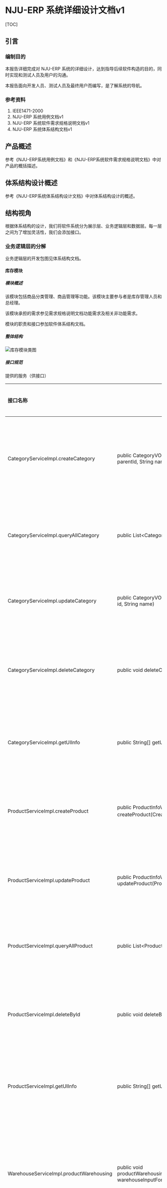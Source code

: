 # NJU-ERP 系统详细设计文档v1

[TOC]

## 引言

### 编制目的

本报告详细完成对 NJU-ERP 系统的详细设计，达到指导后续软件构造的目的，同时实现和测试人员及用户的沟通。

本报告面向开发人员、测试人员及最终用户而编写，是了解系统的导航。

### 参考资料

1. IEEE1471-2000
2. NJU-ERP 系统用例文档v1
3. NJU-ERP 系统软件需求规格说明文档v1
4. NJU-ERP 系统体系结构文档v1

## 产品概述

参考《NJU-ERP系统用例文档》和《NJU-ERP系统软件需求规格说明文档》中对产品的概括描述。

## 体系结构设计概述

参考《NJU-ERP系统体系结构设计文档》中对体系结构设计的概述。

## 结构视角

根据体系结构的设计，我们将软件系统分为展示层、业务逻辑层和数据层。每一层之间为了增加灵活性，我们会添加接口。

### 业务逻辑层的分解

业务逻辑层的开发包图见体系结构文档。

#### 库存模块

##### 模块概述

该模块包括商品分类管理、商品管理等功能。该模块主要参与者是库存管理人员和总经理。

该模块承担的需求参见需求规格说明文档功能需求及相关非功能需求。

模块的职责和接口参加软件体系结构文档。

##### 整体结构

![库存模块类图](NJU-ERP%E7%B3%BB%E7%BB%9F%E8%AF%A6%E7%BB%86%E8%AE%BE%E8%AE%A1%E6%96%87%E6%A1%A3v1/%E5%BA%93%E5%AD%98%E6%A8%A1%E5%9D%97%E7%B1%BB%E5%9B%BE.png)

##### 接口规范

提供的服务（供接口）


| 接口名称                                | 语法                                                         | 前置条件             | 后置条件                       |
| :-------------------------------------- | ------------------------------------------------------------ | -------------------- | ------------------------------ |
| CategoryServiceImpl.createCategory      | public CategoryVO createCategory(Integer parentId, String name) | 需要新增一个商品分类 | 增加新增的商品分类信息         |
| CategoryServiceImpl.queryAllCategory    | public List\<CategoryVO\> queryAllCategory()                 | 需要查询商品分类     | 返回所有的商品分类             |
| CategoryServiceImpl.updateCategory      | public CategoryVO updateCategory(Integer id, String name)    | 需要更新商品分类     | 更新商品分类信息               |
| CategoryServiceImpl.deleteCategory      | public void deleteCategory(Integer id)                       | 需要删除一个商品分类 | 删除指定 Id 的商品分类         |
| CategoryServiceImpl.getUIInfo           | public String[] getUIInfo(String[] args)                     | 需要获取 UI 界面内容 | 返回所需的 UI 内容             |
| ProductServiceImpl.createProduct        | public ProductInfoVO createProduct(CreateProductVO inputVO） | 需要新增一个商品     | 增加新增的商品信息             |
| ProductServiceImpl.updateProduct        | public ProductInfoVO updateProduct(ProductInfoVO productInfoVO) | 需要更新商品信息     | 更新指定的商品信息             |
| ProductServiceImpl.queryAllProduct      | public List\<ProductInfoVO\> queryAllProduct()               | 需要查询商品信息     | 返回所有商品信息               |
| ProductServiceImpl.deleteById           | public void deleteById(String id)                            | 需要删除商品信息     | 删除指定 Id 的商品信息         |
| ProductServiceImpl.getUIInfo            | public String[] getUIInfo(String[] args)                     | 需要获取 UI 界面内容 | 返回所需的 UI 内容             |
| WarehouseServiceImpl.productWarehousing | public void productWarehousing(WarehouseInputFormVO warehouseInputFormVO) | 需要入库商品         | 更新库存中的商品信息(增加库存) |
| WarehouseServiceImpl.getUIInfo          | public String[] getUIInfo(String[] args)                     | 需要获取 UI 界面内容 | 返回所需的 UI 内容             |

需要的服务(需接口)

| 服务名                                                       | 服务                                       |
| ------------------------------------------------------------ | ------------------------------------------ |
| CategoryDao.findByCategoryId(Integer categoryId)             | 根据 Id 得到 CategoryPO 对象               |
| CategoryDao.createCategory(CategoryPO categoryPO)            | 向数据库中插入 CategoryPO对象              |
| CategoryDao.updateById(CategoryPO categoryPO)                | 更新数据库中的 CategoryPO 对象             |
| CategoryDao.findAll()                                        | 查询所有 CategoryPO 对象                   |
| CategoryDao.deleteById(Integer id)                           | 删除数据库中指定 Id 的CategotyPO对象       |
| ProductDao.createProduct(ProductPO productPO)                | 向数据库中插入 ProductPO 对象              |
| ProductDao.updateById(ProductPO productPO)                   | 更新数据库中的 ProductPO 对象              |
| ProductDao.findById(String id)                               | 根据 Id 查找 ProductPO 对象                |
| ProductDao.findAll()                                         | 查询所有 ProductPO 对象                    |
| ProductDao.deleteById(String id)                             | 删除数据库中指定 Id 的 ProductDao 对象     |
| WarehouseDao.saveBatch(List\<WarehousePO\> warehousePOList)  | 向数据库中插入一批 WarehousePO 对象        |
| WarehouseDao.deductQuantity(WarehousePO warehousePO)         | 减少一批商品的库存数量                     |
| WarehouseDao.findAllNotZeroByPidSortedByBatchId(String pid)  | 按 pid 查询一批商品，按 batchId 排序       |
| WarehouseInputSheetDao.getLatest()                           | 查询最近一条入库单(WarehouseInputSheetPO)  |
| WarehouseInputSheetDao.save(WarehouseInputSheetPO toSave)    | 存入一条入库单记录(WarehouseInputSheetPO)  |
| WarehouseInputSheetDao.saveBatch(List\<WarehouseInputSheetContentPO> warehouseInputListPOSheetContent) | 把入库单上的具体内容存入数据库             |
| WarehouseOutputSheetDao.getLatest()                          | 查询最近一条出库单(WarehouseOutputSheetPO) |
| WarehouseOutputSheetDao.save(WarehouseOutputSheetPO toSave)  | 存入一条出库单记录(WarehouseOutputSheetPO) |
| WarehouseOutputSheetDao.saveBatch(List\<WarehouseOutputSheetContentPO> warehouseOutputListPOSheetContent) | 把出库单上的具体内容存入数据库             |

##### 业务逻辑层的动态模型

新增商品顺序图：

![新增商品顺序图](NJU-ERP%E7%B3%BB%E7%BB%9F%E8%AF%A6%E7%BB%86%E8%AE%BE%E8%AE%A1%E6%96%87%E6%A1%A3v1/%E6%96%B0%E5%A2%9E%E5%95%86%E5%93%81%E9%A1%BA%E5%BA%8F%E5%9B%BE.png)

库存盘点顺序图：

![库存盘点顺序图](NJU-ERP%E7%B3%BB%E7%BB%9F%E8%AF%A6%E7%BB%86%E8%AE%BE%E8%AE%A1%E6%96%87%E6%A1%A3v1/%E5%BA%93%E5%AD%98%E7%9B%98%E7%82%B9%E9%A1%BA%E5%BA%8F%E5%9B%BE.png)

#### 进货销售模块

##### 模块概述

该模块包括进货、进货退货、销售、销售退货、客户管理等功能。主要参与者是销售经理、销售管理人员和总经理。

该模块承担的需求参见需求规格说明文档功能需求及相关非功能需求。

模块的职责和接口参加软件体系结构文档。

##### 整体结构

![库存模块类图](NJU-ERP%E7%B3%BB%E7%BB%9F%E8%AF%A6%E7%BB%86%E8%AE%BE%E8%AE%A1%E6%96%87%E6%A1%A3v1/%E5%BA%93%E5%AD%98%E6%A8%A1%E5%9D%97%E7%B1%BB%E5%9B%BE.png)

##### 接口规范

提供的服务（供接口）

| 接口名称                               | 语法                                                         | 前置条件           | 后置条件                                        |
| :------------------------------------- | ------------------------------------------------------------ | ------------------ | ----------------------------------------------- |
| CustomerServiceImpl.createCustomer     | public CustomerVO createCustomer(CustomerInfoVO customerInfoVO) | 新增一个客户       | 增加新增的客户信息                              |
| CustomerServiceImpl.updateCustomer     | public CustomerVO updateCustomer(CustomerInfoVO customerInfoVO) | 需要更新客户信息   | 更新客户信息                                    |
| CustomerServiceImpl.deleteCustomer     | public void deleteCustomer(CustomerInfoVO customerInfoVO)    | 需要删除一个客户   | 删除和关键字段信息匹配的客户的信息              |
| CustomerServiceImpl.getLargestInPeriod | public CustomerVO getLargestInPeriod(Date startDate, Date endDate) | 需要查询交易       | 返回 startDate - endDate 日期内交易额最大的客户 |
| SalesServiceImpl.deliverGoods          | public SalesSheetVO deliverGoods(SalesSheetInfoVO salesSheetInfoVO) | 需要出货           | 更新本次出货涉及的库存和客户信息                |
| SalesServiceImpl.returnGoods           | public SalesReturnedGoodsSheetVO returnGoods(SalesReturnedGoodsSheetInfoVO salesReturnedGoodsInfoVO) | (顾客)需要退货     | 更新本次退货涉及到的客户和库存信息              |
| StockServiceImpl.restock               | public RestockSheetVO  restock(RestockSheetInfoVO restockSheetInfoVO) | 需要进货           | 更新库存信息                                    |
| StockServiceImpl.returnStock           | public RestockReturnedGoodsSheetVO returnStock(RestockReturnedGoodsSheetInfoVO restockReturnedGoodsSheetInfoVO) | 需要退货(给供应商) | 更新库存信息                                    |

需要的服务（需接口）

| 服务名                                                       | 服务                                                      |
| ------------------------------------------------------------ | --------------------------------------------------------- |
| CustomerDao.createCustomer(CustomerPO customerPO)            | 在数据库中插入一个新的CustomerPO                          |
| CustomerDao.updateById(CustomerPO customerPO)                | 更新一个 CustomerPO                                       |
| CustomerDao.findById(String Id)                              | 返回指定 Id 的 CustomerPO                                 |
| CustomerDao.deleteById(String Id)                            | 删除指定 Id 的 CustomerPO                                 |
| RestockSheetDao.getLatest()                                  | 获得最近的上一个 restockSheetPO 用于计算编号              |
| RestockSheetDao.save(RestockSheetPO toSave)                  | 向数据库中插入一个 RestockSheetPO                         |
| RestockSheetDao.saveContent(List\<WarehouseInputSheetContentPO > warehouseInputSheetContentPO) | 向数据库中插入一些WarehouseInputSheetContentPO            |
| SalesSheetDao.getLatest()                                    | 获得最近的上一个 SalesSheetPO 用于计算编号                |
| SalesSheetDao.save(SalesSheetPO toSave)                      | 向数据库插入一个 SalesSheetPO                             |
| SalesSheetDao.findAllByOperatorByFromTimeByToTime(String operator, Date fromTime, Date toTime) | 按操作员和时间区间查找返回许多SalesSheetPO                |
| SalesReturnedGoodsSheetDao.getLatest()                       | 获得最近的上一个 SalesReturnedGoodsSheetPO 用于计算编号   |
| SalesReturnedGoodsSheetDao.save(SalesReturnedGoodsSheetPO toSave) | 向数据库中插入一个 SalesReturnedGoodsSheetPO              |
| SalesReturnedGoodsSheetDao.saveContent(List\<WarehouseInputSheetContentPO> warehouseInputSheetContentPO) | 向数据库中插入一些 WarehouseInputSheetContentPO           |
| SalesReturnedGoodsSheetDao.findAllByOperatorByFromTimeByToTime(String operator, Date fromTime, Date toTime) | 按操作员和时间区间查找返回许多 SalesReturnedGoodsSheetPO  |
| RestockReturnedGoodsSheetDao.getLatest()                     | 获得最近的上一个 RestockReturnedGoodsSheetPO 用于计算编号 |
| RestockReturnedGoodsSheetDao.save(RestockReturnedGoodsSheetPO toSave) | 向数据库插入一个 RestockReturnedGoodsSheetPO              |
| RestockReturnedGoodsSheetDao.saveContent(List\<WarehouseOutputSheetContentPO> warehouseOutputSheetContentPO) | 向数据库中插入一些 WarehouseOutputSheetContentPO          |

##### 业务逻辑层的动态模型

新增客户顺序图：

![新增客户顺序图](NJU-ERP%E7%B3%BB%E7%BB%9F%E8%AF%A6%E7%BB%86%E8%AE%BE%E8%AE%A1%E6%96%87%E6%A1%A3v1/%E6%96%B0%E5%A2%9E%E5%AE%A2%E6%88%B7%E9%A1%BA%E5%BA%8F%E5%9B%BE.png)

制定收款单顺序图：

![制定收款单顺序图](NJU-ERP%E7%B3%BB%E7%BB%9F%E8%AF%A6%E7%BB%86%E8%AE%BE%E8%AE%A1%E6%96%87%E6%A1%A3v1/%E5%88%B6%E5%AE%9A%E6%94%B6%E6%AC%BE%E5%8D%95%E9%A1%BA%E5%BA%8F%E5%9B%BE.png)

进货销售模块的单据状态图：

![单据状态图](NJU-ERP%E7%B3%BB%E7%BB%9F%E8%AF%A6%E7%BB%86%E8%AE%BE%E8%AE%A1%E6%96%87%E6%A1%A3v1/201250127-status-diagram.jpg)

#### 财务模块

##### 模块概述

该模块包括账户管理、收款、付款、工资发放、查看销售明细表、查看经营历程表、查看经营情况表等功能。

该模块承担的需求参见需求规格说明文档功能需求及相关非功能需求。

模块的职责和接口参加软件体系结构文档。

##### 整体结构

![财务模块类图](NJU-ERP%E7%B3%BB%E7%BB%9F%E8%AF%A6%E7%BB%86%E8%AE%BE%E8%AE%A1%E6%96%87%E6%A1%A3v1/%E8%B4%A2%E5%8A%A1%E6%A8%A1%E5%9D%97%E7%B1%BB%E5%9B%BE.png)

##### 业务逻辑层的动态模型

制定收款单顺序图：

![制定收款单顺序图](NJU-ERP%E7%B3%BB%E7%BB%9F%E8%AF%A6%E7%BB%86%E8%AE%BE%E8%AE%A1%E6%96%87%E6%A1%A3v1/%E5%88%B6%E5%AE%9A%E6%94%B6%E6%AC%BE%E5%8D%95%E9%A1%BA%E5%BA%8F%E5%9B%BE.png)

查看销售明表顺序图：

![查看销售明细表顺序图](NJU-ERP%E7%B3%BB%E7%BB%9F%E8%AF%A6%E7%BB%86%E8%AE%BE%E8%AE%A1%E6%96%87%E6%A1%A3v1/%E6%9F%A5%E7%9C%8B%E9%94%80%E5%94%AE%E6%98%8E%E7%BB%86%E8%A1%A8%E9%A1%BA%E5%BA%8F%E5%9B%BE.png)

制定工资单顺序图：

![制定工资单顺序图](NJU-ERP%E7%B3%BB%E7%BB%9F%E8%AF%A6%E7%BB%86%E8%AE%BE%E8%AE%A1%E6%96%87%E6%A1%A3v1/%E5%88%B6%E5%AE%9A%E5%B7%A5%E8%B5%84%E5%8D%95%E9%A1%BA%E5%BA%8F%E5%9B%BE.png)

查看经营历程表的系统顺序图：

![查看经营历程表顺序图](NJU-ERP%E7%B3%BB%E7%BB%9F%E8%AF%A6%E7%BB%86%E8%AE%BE%E8%AE%A1%E6%96%87%E6%A1%A3v1/%E6%9F%A5%E7%9C%8B%E7%BB%8F%E8%90%A5%E5%8E%86%E7%A8%8B%E8%A1%A8%E9%A1%BA%E5%BA%8F%E5%9B%BE.png)

财务单据状态图：

![单据状态图](NJU-ERP%E7%B3%BB%E7%BB%9F%E8%AF%A6%E7%BB%86%E8%AE%BE%E8%AE%A1%E6%96%87%E6%A1%A3v1/201250127-status-diagram.jpg)

#### 人力资源模块

##### 模块概述

该模块包括员工管理、员工打卡、薪酬规则指定等功能。该模块主要参与者是人力资源人员和总经理。

该模块承担的需求参见需求规格说明文档功能需求及相关非功能需求。

模块的职责和接口参加软件体系结构文档。

##### 整体结构

根据体系结构的设计，我们将系统分为展示层，业务逻辑层，数据层。每层之间为了增加灵活性，我们会添加接口。比如展示层和业务逻辑层之间，我们添加了 PositionService, StaffService 接口。业务逻辑层和数据层之间添加了 PositionDao, StaffDao 等接口。为了隔离业务逻辑职责和逻辑控制职责，我们增加了 StaffController 控制器, 这样 StaffController 会把员工管理的职责委托给 StaffServiceImpl 对象, 增加了 PositionController, 它会把岗位管理的职责委托给 PositionServiceImpl 对象。StaffPO, PositionInfoPO 是员工信息持久化对象和岗位信息持久化对象。

![人力资源模块类图](NJU-ERP%E7%B3%BB%E7%BB%9F%E8%AF%A6%E7%BB%86%E8%AE%BE%E8%AE%A1%E6%96%87%E6%A1%A3v1/%E4%BA%BA%E5%8A%9B%E8%B5%84%E6%BA%90%E6%A8%A1%E5%9D%97%E7%B1%BB%E5%9B%BE.png)

| 类名               | 描述                       |
| ------------------ | -------------------------- |
| SalarySendType     | 工资发放类型（年薪、月薪） |
| PositionController | 实现岗位信息及其修改服务   |

##### 业务逻辑层的动态模型

员工打卡顺序图：

![员工打卡顺序图](NJU-ERP%E7%B3%BB%E7%BB%9F%E8%AF%A6%E7%BB%86%E8%AE%BE%E8%AE%A1%E6%96%87%E6%A1%A3v1/%E5%91%98%E5%B7%A5%E6%89%93%E5%8D%A1%E9%A1%BA%E5%BA%8F%E5%9B%BE.png)

#### 企业经营管理模块

##### 模块概述

该模块包括制定促销策略、制定年终奖。该模块主要参与者是总经理。

该模块承担的需求参见需求规格说明文档功能需求及相关非功能需求。

模块的职责和接口参加软件体系结构文档。

##### 整体结构

![经营管理模块类图](NJU-ERP%E7%B3%BB%E7%BB%9F%E8%AF%A6%E7%BB%86%E8%AE%BE%E8%AE%A1%E6%96%87%E6%A1%A3v1/%E7%BB%8F%E8%90%A5%E7%AE%A1%E7%90%86%E6%A8%A1%E5%9D%97%E7%B1%BB%E5%9B%BE.png)

##### 业务逻辑层的动态模型

创建基于总价的促销策略顺序图：

![创建基于总价的促销策略顺序图](NJU-ERP%E7%B3%BB%E7%BB%9F%E8%AF%A6%E7%BB%86%E8%AE%BE%E8%AE%A1%E6%96%87%E6%A1%A3v1/%E5%88%9B%E5%BB%BA%E5%9F%BA%E4%BA%8E%E6%80%BB%E4%BB%B7%E7%9A%84%E4%BF%83%E9%94%80%E7%AD%96%E7%95%A5%E9%A1%BA%E5%BA%8F%E5%9B%BE.png)

### 数据层的分解

#### 数据层概述

数据层主要为业务逻辑层提供数据访问服务，包括对可持久化对象的增删改查。

数据层主要给业务逻辑层提供数据访问服务，包括对于持久化数据的增、删、改、查。

Inventory 业务逻辑、Sales 业务逻辑需要的服务有 CategoryDao、ProductDao、UserDao、WarehouseDao、WarehouseInputSheetDao、WarehouseOutputSheetDao、CustomerDao、RestockReturnedGoodsSheetDao、RestockSheetDao、SalesReturnedGoodsSheetDao、SalesSheetDao接口提供。

在ERP系统中采用数据库来进行持久化数据的保存，借助Mybatis框架和Mapper映射文件完成数据层的具体实现。数据层模块的描述具体如下图所示。

![数据层模块的描述](NJU-ERP%E7%B3%BB%E7%BB%9F%E8%AF%A6%E7%BB%86%E8%AE%BE%E8%AE%A1%E6%96%87%E6%A1%A3v1/201250185-%E6%95%B0%E6%8D%AE%E5%B1%82%E6%A8%A1%E5%9D%97%E7%9A%84%E6%8F%8F%E8%BF%B0.png)

#### 数据层模块的职责

数据层模块的职责如下表所示。

| 模块        | 职责                                                         |
| :---------- | :----------------------------------------------------------- |
| *Dao        | 持久化数据库的接口，提供集体载入、集体保存、增、删、改、查服务 |
| *Mapper.xml | 基于 Mybatis 框架的相应持久化数据库接口的实现，提供集体载入、集体保存、增、删、改、查服务 |

##### 数据层模块的接口规范

数据层模块的接口规范如下表所示。

| 接口名称                                                     | 语法                                                         | 前置条件                                          | 后置条件                                            |
| :----------------------------------------------------------- | ------------------------------------------------------------ | :------------------------------------------------ | :-------------------------------------------------- |
| **CategoryDao**                                              |                                                              |                                                   |                                                     |
| CategoryDao.createCategory                                   | int createCategory(CategoryPO categoryPO);                   | 同样分类ID的PO在数据库中不存在                    | 在数据库中增加一个PO                                |
| CategoryDao.findByCategoryId                                 | CategoryPO findByCategoryId(Integer categoryId);             | 无                                                | 按照ID进行查找返回相应的CategoryPO结果              |
| CategoryDao.findAll                                          | List\<CategoryPO> findAll();                                 | 无                                                | 查找返回所有的CategoryPO结果                        |
| CategoryDao.updateById                                       | int updateById(CategoryPO categoryPO);                       | 在数据库中存在同样ID的PO                          | 更新一个PO                                          |
| CategoryDao.deleteById                                       | int deleteById(Integer id);                                  | 在数据库中存在同样ID的PO                          | 删除一个PO                                          |
| **ProductDao**                                               |                                                              |                                                   |                                                     |
| ProductDao.createProduct                                     | int createProduct(ProductPO productPO);                      | 同样商品ID的PO在数据库中不存在                    | 在数据库中增加一个PO                                |
| ProductDao.updateById                                        | int updateById(ProductPO productPO);                         | 在数据库中存在同样ID的PO                          | 更新一个PO                                          |
| ProductDao.findById                                          | findById(String id);                                         | 无                                                | 按照ID进行查找返回相应的ProductPO                   |
| ProductDao.findAll                                           | List\<ProductPO> findAll();                                  | 无                                                | 查找返回全部的ProductPO                             |
| ProductDao.deleteById                                        | int deleteById(String id);                                   | 在数据库中存在同样ID的PO                          | 删除一个PO                                          |
| **WarehouseDao**                                             |                                                              |                                                   |                                                     |
| WarehouseDao.saveBatch                                       | void saveBatch(List\<WarehousePO> warehousePOList);          | 同样库存ID的PO在数据库中不存在                    | 在数据库中增加许多PO                                |
| WarehouseDao.deductQuantity                                  | void deductQuantity(WarehousePO warehousePO);                | 在数据库中存在同样库存ID的PO                      | 更新一个PO                                          |
| WarehouseDao. findAllNotZeroByPidSortedByBatchId             | List\<WarehousePO> findAllNotZeroByPidSortedByBatchId(String pid); | 在数据库中存在同样批次ID                          | 按照批次ID进行查找返回全部WarehousePO               |
| **WarehouseInputSheetDao**                                   |                                                              |                                                   |                                                     |
| WarehouseInputSheetDao.getLatest                             | WarehouseInputSheetPO getLatest();                           | 在数据库中存在至少一个WarehouseInputSheetPO       | 查找返回updateTime最大的WarehouseInputSheetPO       |
| WarehouseInputSheetDao.save                                  | int save(WarehouseInputSheetPO toSave);                      | 同样入库单ID的PO在数据库中不存在                  | 在数据库中增加一个PO记录                            |
| WarehouseInputSheetDao.saveBatch                             | void saveBatch(List\<WarehouseInputSheetContentPO> warehouseInputListPOSheetContent); | 同样入库商品列表ID在数据库中不存在                | 在数据库中增加许多PO                                |
| **WarehouseOutputSheetDao**                                  |                                                              |                                                   |                                                     |
| WarehouseOutputSheetDao.getLatest                            | WarehouseOutputSheetPO getLatest();                          | 在数据库中存在至少一个WarehouseOutputSheetPO      | 查找返回updateTime最大的WarehouseOutputSheetPO      |
| WarehouseOutputSheetDao.save                                 | void save(WarehouseOutputSheetPO toSave);                    | 同样出库单ID的PO在数据库中不存在                  | 在数据库中增加一个PO记录                            |
| WarehouseOutputSheetDao.saveBatch                            | void saveBatch(List\<WarehouseOutputSheetContentPO> warehouseOutputListPOSheetContent); | 同样出库商品列表ID在数据库中不存在                | 在数据库中增加许多PO                                |
| **CustomerDao**                                              |                                                              |                                                   |                                                     |
| CustomerDao.createCustomer                                   | int createCustomer(CustomerPO customerPO);                   | 同样ID的PO在数据库中不存在                        | 在数据库中增加一个PO                                |
| CustomerDao.updateById                                       | int updateById(CustomerPO customerPO);                       | 在数据库中存在同样ID的PO                          | 更新一个PO                                          |
| CustomerDao.findById                                         | CustomerPO findById(String id);                              | 无                                                | 按ID进行查找返回相应的CustomerPO结果                |
| CustomerDao.deleteById                                       | int deleteById(String id);                                   | 在数据库中存在相同ID的PO                          | 删除一个PO                                          |
| **RestockSheetDao**                                          |                                                              |                                                   |                                                     |
| RestockSheetDao.getLatest                                    | RestockSheetPO getLatest();                                  | 在数据库中存在至少一个RestockSheetPO              | 查找返回updateTime最大的RestockSheetPO              |
| RestockSheetDao.save                                         | int save(RestockSheetPO toSave);                             | 同样进货单ID的PO在数据库中不存在                  | 在数据库中增加一个PO                                |
| RestockSheetDao.saveContent                                  | void saveContent(List\<WarehouseInputSheetContentPO > warehouseInputSheetContentPO); | 同样入库商品列表ID在数据库中不存在                | 在数据库中增加许多PO                                |
| **RestockReturnedGoodsSheetDao**                             |                                                              |                                                   |                                                     |
| RestockReturnedGoodsSheetDao.getLatest                       | RestockReturnedGoodsSheetPO getLatest();                     | 在数据库中存在至少一个RestockReturnedGoodsSheetPO | 查找返回updateTime最大的RestockReturnedGoodsSheetPO |
| RestockReturnedGoodsSheetDao.save                            | int save(RestockReturnedGoodsSheetPO toSave);                | 同样进货退货单ID的PO在数据库中不存在              | 在数据库中增加一个PO                                |
| RestockReturnedGoodsSheetDao.saveContent                     | void saveContent(List\<WarehouseOutputSheetContentPO> warehouseOutputSheetContentPO); | 同样出库商品列表ID在数据库中不存在                | 在数据库中增加许多PO                                |
| **SalesSheetDao**                                            |                                                              |                                                   |                                                     |
| SalesSheetDao.getLatest                                      | SalesSheetPO getLatest();                                    | 在数据库中存在至少一个SalesSheetPO                | 查找返回updateTime最大的SalesSheetPO                |
| SalesSheetDao.save                                           | int save(SalesSheetPO toSave);                               | 同样销售单ID的PO在数据库中不存在                  | 在数据库中增加一个PO                                |
| SalesSheetDao.saveContent                                    | void saveContent(List\<WarehouseOutputSheetContentPO> warehouseOutputSheetContentPO); | 同样出库商品列表ID在数据库中不存在                | 在数据库中增加许多PO                                |
| SalesSheetDao.findAllByOperatorByFromTimeByToTime            | List\<SalesSheetPO> findAllByOperatorByFromTimeByToTime(String operator, Date fromTime, Date toTime); | 无                                                | 按操作员和时间区间查找返回许多PO                    |
| **SalesReturnedGoodsSheetDao**                               |                                                              |                                                   |                                                     |
| SalesReturnedGoodsSheetDao.getLatest                         | SalesReturnedGoodsSheetPO getLatest();                       | 在数据库中存在至少一个SalesReturnedGoodsSheetPO   | 查找返回updateTime最大的SalesReturnedGoodsSheetPO   |
| SalesReturnedGoodsSheetDao.save                              | int save(SalesReturnedGoodsSheetPO toSave);                  | 同样销售退货单ID的PO在数据库中不存在              | 在数据库中增加一个PO                                |
| SalesReturnedGoodsSheetDao.saveContent                       | void saveContent(List\<WarehouseInputSheetContentPO> warehouseInputSheetContentPO); | 同样入库商品列表ID在数据库中不存在                | 在数据库中增加许多PO                                |
| SalesReturnedGoodsSheetDao.findAllByOperatorByFromTimeByToTime | List\<SalesReturnedGoodsSheetPO> findAllByOperatorByFromTimeByToTime(String operator, Date fromTime, Date toTime); | 无                                                | 按操作员和时间区间查找返回许多PO                    |

## 依赖视角

NJU-ERP 系统开发包图（https://processon.com/diagraming/627093086376891e1c2106c1）

![ERP系统开发包图](NJU-ERP%E7%B3%BB%E7%BB%9F%E8%AF%A6%E7%BB%86%E8%AE%BE%E8%AE%A1%E6%96%87%E6%A1%A3v1/ERP%E7%B3%BB%E7%BB%9F%E5%BC%80%E5%8F%91%E5%8C%85%E5%9B%BE-16574154552791.png)